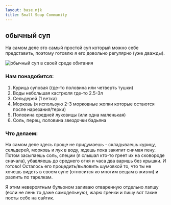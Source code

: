 ```yaml
---
layout: base.njk
title: Small Soup Community
---
```


## обычный суп

На самом деле это самый простой суп который можно себе представить, поэтому готовлю я его довольно регулярно (уже дважды).

![обычный суп в своей среде обитания](/soups/basic.JPG)

### Нам понадобится:
1. Курица суповая (где-то половина или четверть тушки)
2. Воды небольшая кастрюля где-то 2.5-3л
3. Сельдерей (1 ветка)
4. Морковь (я использую 2-3 морковные жопки которые остаются после нарезания/терки)
5. Половина средней луковицы (или одна маленькая)
6. Соль, перец, половина звездочки бадьяна

### Что делаем:
На самом деле здесь проще не придумаешь - складываешь курицу, сельдерей, морковь и лук в воду, ждешь пока закипит снимая пену. Потом засыпаешь соль, специи (я слышал кто-то греет их на сковороде сначала), убавляешь до среднего огня и часа два варишь без крышки. И готово! Осталось его процедить/выловить шумовкой то, что ты не хочешь видеть в своем супе (относится ко многим вещам в жизни) и разлить по тарелкам.

Я этим невероятным бульоном заливаю отваренную отдельно лапшу (если не лень то даже самодельную), жарю гренки и пишу вот такие посты себе на сайтик.
